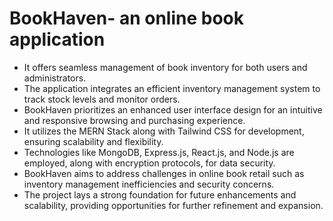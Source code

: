 # BookHaven- an online book application 
- It offers seamless management of book inventory for both users and administrators.
- The application integrates an efficient inventory management system to track stock levels and monitor orders.
- BookHaven prioritizes an enhanced user interface design for an intuitive and responsive browsing and purchasing experience.
- It utilizes the MERN Stack along with Tailwind CSS for development, ensuring scalability and flexibility.
- Technologies like MongoDB, Express.js, React.js, and Node.js are employed, along with encryption protocols, for data security.
- BookHaven aims to address challenges in online book retail such as inventory management inefficiencies and security concerns.
- The project lays a strong foundation for future enhancements and scalability, providing opportunities for further refinement and expansion.